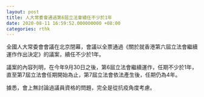 ```yaml
---
layout: post
title: 人大常委會通過第6屆立法會續任不少於1年
date: 2020-08-11 16:59:52.000000000 +08:00
categories: rthk
---
```


全國人大常委會會議在北京閉幕，會議以全票通過《關於就香港第六屆立法會繼續運作作出決定》的議案，續任不少於1年。

議案的內容列明，在今年9月30日之後，第6屆立法會繼續運作，任期不少於1年，直至第7屆立法會任期開始為止，第7屆立法會依法產生後，任期仍為4年。

據悉，會上無討論過議員資格的問題，完全是從抗疫角度考慮。
